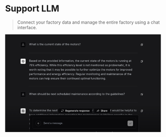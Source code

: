 # Support LLM 

> Connect your factory data and manage the entire factory using a chat interface.

![Screenshot of Support LLM](image.png)